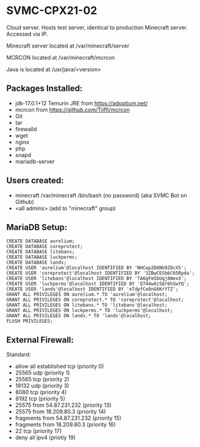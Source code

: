 # SVMC-CPX21-02

Cloud server. Hosts test server, identical to production Minecraft server. Accessed via IP.

Minecraft server located at /var/minecraft/server

MCRCON located at /var/minecraft/mcrcon

Java is located at /usr/java/\<version\>

## Packages Installed:

- jdk-17.0.1+12 Temurin JRE from https://adoptium.net/
- mcrcon from https://github.com/Tiiffi/mcrcon
- Git
- tar
- firewalld
- wget
- nginx
- php
- snapd
- mariadb-server

## Users created:

- minecraft /var/minecraft /bin/bash (no password) (aka SVMC Bot on Github)
- \<all admins\> (add to "minecraft" group)

## MariaDB Setup:

```
CREATE DATABASE aurelium;
CREATE DATABASE coreprotect;
CREATE DATABASE litebans;
CREATE DATABASE luckperms;
CREATE DATABASE lands;
CREATE USER 'aurelium'@localhost IDENTIFIED BY 'NHCwp2D6NU9Z8cX5';
CREATE USER 'coreprotect'@localhost IDENTIFIED BY '3ZBwCESb6C65Rpda';
CREATE USER 'litebans'@localhost IDENTIFIED BY 'TA6gFmSbUqj8WexX';
CREATE USER 'luckperms'@localhost IDENTIFIED BY 'D744wXcSQr6hSwYQ';
CREATE USER 'lands'@localhost IDENTIFIED BY 'eTdpfCe8nG6KrYTZ';
GRANT ALL PRIVILEGES ON aurelium.* TO 'aurelium'@localhost;
GRANT ALL PRIVILEGES ON coreprotect.* TO 'coreprotect'@localhost;
GRANT ALL PRIVILEGES ON litebans.* TO 'litebans'@localhost;
GRANT ALL PRIVILEGES ON luckperms.* TO 'luckperms'@localhost;
GRANT ALL PRIVILEGES ON lands.* TO 'lands'@localhost;
FLUSH PRIVILEGES;
```

## External Firewall:

Standard:
- allow all established tcp (priority 0)
- 25565 udp (priority 1)
- 25565 tcp (priority 2)
- 19132 udp (priority 3)
- 8080 tcp (priority 4)
- 8192 tcp (priority 5)
- 25575 from 54.87.231.232 (priority 13)
- 25575 from 18.209.80.3 (priority 14)
- fragments from 54.87.231.232 (priority 15)
- fragments from 18.209.80.3 (priority 16)
- 22 tcp (priority 17)
- deny all ipv4 (priotiy 19)
